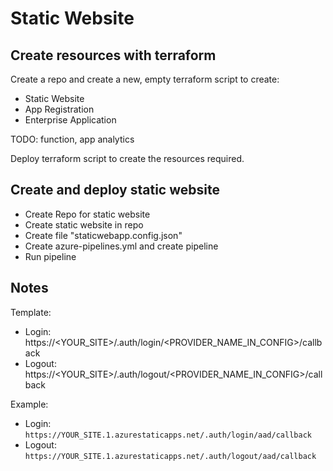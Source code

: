 # Static Website

## Create resources with terraform

Create a repo and create a new, empty terraform script to create:

- Static Website
- App Registration
- Enterprise Application

TODO: function, app analytics

Deploy terraform script to create the resources required.

## Create and deploy static website

- Create Repo for static website
- Create static website in repo
- Create file "staticwebapp.config.json"
- Create azure-pipelines.yml and create pipeline
- Run pipeline

## Notes

Template:

- Login: https://<YOUR_SITE>/.auth/login/<PROVIDER_NAME_IN_CONFIG>/callback
- Logout: https://<YOUR_SITE>/.auth/logout/<PROVIDER_NAME_IN_CONFIG>/callback

Example:

- Login: `https://YOUR_SITE.1.azurestaticapps.net/.auth/login/aad/callback`
- Logout: `https://YOUR_SITE.1.azurestaticapps.net/.auth/logout/aad/callback`
